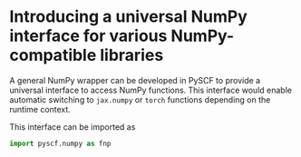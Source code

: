 # Introducing a universal NumPy interface for various NumPy-compatible libraries

A general NumPy wrapper can be developed in PySCF to provide a universal interface
to access NumPy functions. This interface would enable automatic switching to
`jax.numpy` or `torch` functions depending on the runtime context.

This interface can be imported as

```python
import pyscf.numpy as fnp
```

